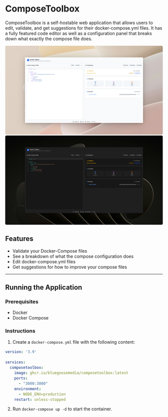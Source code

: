 # ComposeToolbox

ComposeToolbox is a self-hostable web application that allows users to edit, validate, and get suggestions for their docker-compose.yml files. It has a fully featured code editor as well as a configuration panel that breaks down what exactly the compose file does.

![Screenshot](screenshots/light.png)
![Screenshot](screenshots/dark.png)

## Features

- Validate your Docker-Compose files
- See a breakdown of what the compose configuration does
- Edit docker-compose.yml files
- Get suggestions for how to improve your compose files

---

## Running the Application

### Prerequisites

- Docker
- Docker Compose

### Instructions

1. Create a `docker-compose.yml` file with the following content:

```yaml
version: '3.9'

services:
  composetoolbox:
    image: ghcr.io/bluegoosemedia/composetoolbox:latest
    ports:
      - "3000:3000"
    environment:
      - NODE_ENV=production
    restart: unless-stopped

```

2. Run `docker-compose up -d` to start the container.
